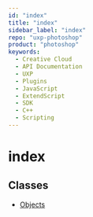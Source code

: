 ```yaml
---
id: "index"
title: "index"
sidebar_label: "index"
repo: "uxp-photoshop"
product: "photoshop"
keywords:
  - Creative Cloud
  - API Documentation
  - UXP
  - Plugins
  - JavaScript
  - ExtendScript
  - SDK
  - C++
  - Scripting
---
```


# index

## Classes

- [Objects](/ps_reference/classes/index/)
